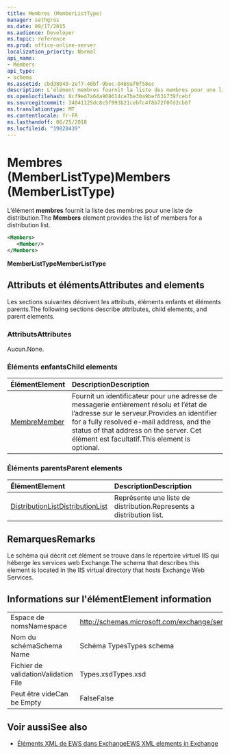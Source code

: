 ```yaml
---
title: Membres (MemberListType)
manager: sethgros
ms.date: 09/17/2015
ms.audience: Developer
ms.topic: reference
ms.prod: office-online-server
localization_priority: Normal
api_name:
- Members
api_type:
- schema
ms.assetid: cbd38049-2ef7-40bf-9bec-0469af0f58ec
description: L’élément membres fournit la liste des membres pour une liste de distribution.
ms.openlocfilehash: 8cf9ed7a64a908614ce7be30a9bef631739fcebf
ms.sourcegitcommit: 34041125dc8c5f993b21cebfc4f8b72f0fd2cb6f
ms.translationtype: MT
ms.contentlocale: fr-FR
ms.lasthandoff: 06/25/2018
ms.locfileid: "19828439"
---
```

# <a name="members-memberlisttype"></a><span data-ttu-id="a1dde-103">Membres (MemberListType)</span><span class="sxs-lookup"><span data-stu-id="a1dde-103">Members (MemberListType)</span></span>

<span data-ttu-id="a1dde-104">L’élément **membres** fournit la liste des membres pour une liste de distribution.</span><span class="sxs-lookup"><span data-stu-id="a1dde-104">The **Members** element provides the list of members for a distribution list.</span></span> 
  
```xml
<Members>
   <Member/>
</Members>
```

<span data-ttu-id="a1dde-105">**MemberListType**</span><span class="sxs-lookup"><span data-stu-id="a1dde-105">**MemberListType**</span></span>

## <a name="attributes-and-elements"></a><span data-ttu-id="a1dde-106">Attributs et éléments</span><span class="sxs-lookup"><span data-stu-id="a1dde-106">Attributes and elements</span></span>

<span data-ttu-id="a1dde-107">Les sections suivantes décrivent les attributs, éléments enfants et éléments parents.</span><span class="sxs-lookup"><span data-stu-id="a1dde-107">The following sections describe attributes, child elements, and parent elements.</span></span>
  
### <a name="attributes"></a><span data-ttu-id="a1dde-108">Attributs</span><span class="sxs-lookup"><span data-stu-id="a1dde-108">Attributes</span></span>

<span data-ttu-id="a1dde-109">Aucun.</span><span class="sxs-lookup"><span data-stu-id="a1dde-109">None.</span></span>
  
### <a name="child-elements"></a><span data-ttu-id="a1dde-110">Éléments enfants</span><span class="sxs-lookup"><span data-stu-id="a1dde-110">Child elements</span></span>

|<span data-ttu-id="a1dde-111">**Élément**</span><span class="sxs-lookup"><span data-stu-id="a1dde-111">**Element**</span></span>|<span data-ttu-id="a1dde-112">**Description**</span><span class="sxs-lookup"><span data-stu-id="a1dde-112">**Description**</span></span>|
|:-----|:-----|
|[<span data-ttu-id="a1dde-113">Membre</span><span class="sxs-lookup"><span data-stu-id="a1dde-113">Member</span></span>](member-ex15websvcsotherref.md) <br/> |<span data-ttu-id="a1dde-114">Fournit un identificateur pour une adresse de messagerie entièrement résolu et l’état de l’adresse sur le serveur.</span><span class="sxs-lookup"><span data-stu-id="a1dde-114">Provides an identifier for a fully resolved e-mail address, and the status of that address on the server.</span></span> <span data-ttu-id="a1dde-115">Cet élément est facultatif.</span><span class="sxs-lookup"><span data-stu-id="a1dde-115">This element is optional.</span></span>  <br/> |
   
### <a name="parent-elements"></a><span data-ttu-id="a1dde-116">Éléments parents</span><span class="sxs-lookup"><span data-stu-id="a1dde-116">Parent elements</span></span>

|<span data-ttu-id="a1dde-117">**Élément**</span><span class="sxs-lookup"><span data-stu-id="a1dde-117">**Element**</span></span>|<span data-ttu-id="a1dde-118">**Description**</span><span class="sxs-lookup"><span data-stu-id="a1dde-118">**Description**</span></span>|
|:-----|:-----|
|[<span data-ttu-id="a1dde-119">DistributionList</span><span class="sxs-lookup"><span data-stu-id="a1dde-119">DistributionList</span></span>](distributionlist.md) <br/> |<span data-ttu-id="a1dde-120">Représente une liste de distribution.</span><span class="sxs-lookup"><span data-stu-id="a1dde-120">Represents a distribution list.</span></span>  <br/> |
   
## <a name="remarks"></a><span data-ttu-id="a1dde-121">Remarques</span><span class="sxs-lookup"><span data-stu-id="a1dde-121">Remarks</span></span>

<span data-ttu-id="a1dde-122">Le schéma qui décrit cet élément se trouve dans le répertoire virtuel IIS qui héberge les services web Exchange.</span><span class="sxs-lookup"><span data-stu-id="a1dde-122">The schema that describes this element is located in the IIS virtual directory that hosts Exchange Web Services.</span></span>
  
## <a name="element-information"></a><span data-ttu-id="a1dde-123">Informations sur l'élément</span><span class="sxs-lookup"><span data-stu-id="a1dde-123">Element information</span></span>

|||
|:-----|:-----|
|<span data-ttu-id="a1dde-124">Espace de noms</span><span class="sxs-lookup"><span data-stu-id="a1dde-124">Namespace</span></span>  <br/> |http://schemas.microsoft.com/exchange/services/2006/types  <br/> |
|<span data-ttu-id="a1dde-125">Nom du schéma</span><span class="sxs-lookup"><span data-stu-id="a1dde-125">Schema Name</span></span>  <br/> |<span data-ttu-id="a1dde-126">Schéma Types</span><span class="sxs-lookup"><span data-stu-id="a1dde-126">Types schema</span></span>  <br/> |
|<span data-ttu-id="a1dde-127">Fichier de validation</span><span class="sxs-lookup"><span data-stu-id="a1dde-127">Validation File</span></span>  <br/> |<span data-ttu-id="a1dde-128">Types.xsd</span><span class="sxs-lookup"><span data-stu-id="a1dde-128">Types.xsd</span></span>  <br/> |
|<span data-ttu-id="a1dde-129">Peut être vide</span><span class="sxs-lookup"><span data-stu-id="a1dde-129">Can be Empty</span></span>  <br/> |<span data-ttu-id="a1dde-130">False</span><span class="sxs-lookup"><span data-stu-id="a1dde-130">False</span></span>  <br/> |
   
## <a name="see-also"></a><span data-ttu-id="a1dde-131">Voir aussi</span><span class="sxs-lookup"><span data-stu-id="a1dde-131">See also</span></span>

- [<span data-ttu-id="a1dde-132">Éléments XML de EWS dans Exchange</span><span class="sxs-lookup"><span data-stu-id="a1dde-132">EWS XML elements in Exchange</span></span>](ews-xml-elements-in-exchange.md)

